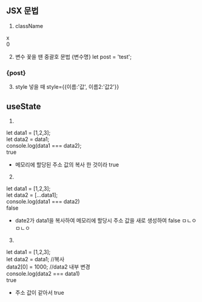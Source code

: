 ## JSX 문법
1. className

<div class="APP"></div> x
<div className="APP"></div> 0

2. 변수 꽃을 땐 중괄호 문법 {변수명}
let post = 'test';   
<h3 id={post}>{post}</h3>   

3. style 넣을 때
 style={{이름:'값', 이름2:'값2'}}

## useState

1. 
let data1 = [1,2,3];   
let data2 = data1;   
console.log(data1 === data2);   
true   
- 메모리에 할당된 주소 값의 복사 한 것이라 true   

2. 
let data1 = [1,2,3];   
let data2 = [...data1];   
console.log(data1 === data2)   
false   
- date2가 data1을 복사하여 메모리에 할당시 주소 값을 새로 생성하여 false 
ㅁㄴㅇㅁㄴㅇ     

3. 
let data1 = [1,2,3];   
let data2 = data1;  //복사   
data2[0] = 1000;  //data2 내부 변경   
console.log(data2 === data1)   
true   
- 주소 값이 같아서 true   
